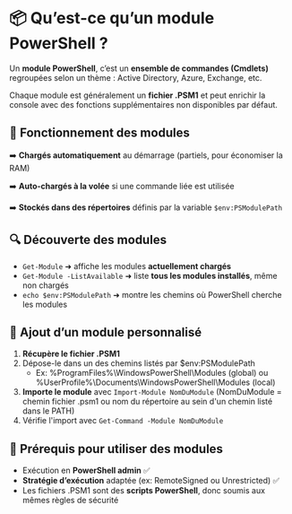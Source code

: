 # **📦 Qu’est-ce qu’un module PowerShell ?**

Un **module PowerShell**, c’est un **ensemble de commandes (Cmdlets)** regroupées selon un thème : Active Directory, Azure, Exchange, etc.

Chaque module est généralement un **fichier .PSM1** et peut enrichir la console avec des fonctions supplémentaires non disponibles par défaut.



## **🧠 Fonctionnement des modules**

➡️ **Chargés automatiquement** au démarrage (partiels, pour économiser la RAM)

➡️ **Auto-chargés à la volée** si une commande liée est utilisée

➡️ **Stockés dans des répertoires** définis par la variable `$env:PSModulePath`



## **🔍 Découverte des modules**

- `Get-Module` ➜ affiche les modules **actuellement chargés**
- `Get-Module -ListAvailable` ➜ liste **tous les modules installés**, même non chargés
- `echo $env:PSModulePath` ➜ montre les chemins où PowerShell cherche les modules



## **🧰 Ajout d’un module personnalisé**

1.  **Récupère le fichier .PSM1**
2.  Dépose-le dans un des chemins listés par $env:PSModulePath
    - Ex: %ProgramFiles%\WindowsPowerShell\Modules (global) ou %UserProfile%\Documents\WindowsPowerShell\Modules (local)
3.  **Importe le module** avec `Import-Module NomDuModule` (NomDuModule = chemin fichier .psm1 ou nom du répertoire au sein d'un chemin listé dans le PATH)
4.  Vérifie l'import avec `Get-Command -Module NomDuModule`



## **🔐 Prérequis pour utiliser des modules**

- Exécution en **PowerShell admin** ✅
- **Stratégie d’exécution** adaptée (ex: RemoteSigned ou Unrestricted) ✅
- Les fichiers .PSM1 sont des **scripts PowerShell**, donc soumis aux mêmes règles de sécurité

